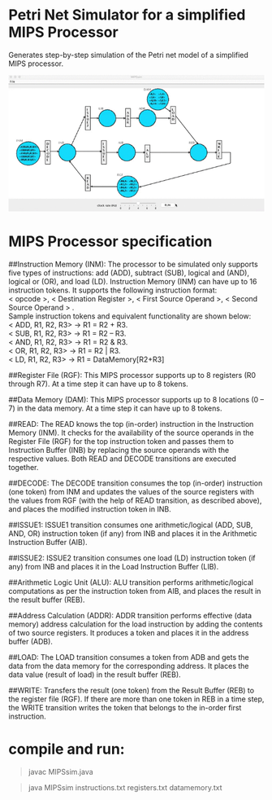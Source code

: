# Petri Net Simulator for a simplified MIPS Processor
Generates step-by-step simulation of the Petri net model of a simplified MIPS processor.


 ![alt tag](images/MIPSsim.gif)
 

# MIPS Processor specification
##Instruction Memory (INM):
The processor to be simulated only supports five types of instructions: 
add (ADD), subtract (SUB), logical and (AND), logical or (OR), and load (LD). Instruction Memory (INM) can have up to 16 instruction tokens. It supports the following instruction format:</br>
 < opcode >, < Destination Register >, < First Source Operand >, < Second Source Operand > .</br>
Sample instruction tokens and equivalent functionality are shown below:</br>
< ADD, R1, R2, R3> -> R1 = R2 + R3.</br>
< SUB, R1, R2, R3> -> R1 = R2 – R3.</br>
< AND, R1, R2, R3> -> R1 = R2 & R3.</br>
< OR, R1, R2, R3> -> R1 = R2 | R3.</br>
< LD, R1, R2, R3> -> R1 = DataMemory[R2+R3]</br>

##Register File (RGF):
This MIPS processor supports up to 8 registers (R0 through R7). At a time step it can have up to 8 tokens.

##Data Memory (DAM):
This MIPS processor supports up to 8 locations (0 – 7) in the data memory. At a time step it can have up to 8 tokens.

##READ:
The READ knows the top (in-order) instruction in the Instruction
Memory (INM). It checks for the availability of the source operands in the Register File (RGF) for the top
instruction token and passes them to Instruction Buffer (INB) by replacing the source operands with the
respective values. Both READ and DECODE transitions are
executed together.

##DECODE:
The DECODE transition consumes the top (in-order) instruction (one token) from INM and updates the
values of the source registers with the values from RGF (with the help of READ transition, as described
above), and places the modified instruction token in INB.

##ISSUE1:
ISSUE1 transition consumes one arithmetic/logical (ADD, SUB, AND, OR) instruction token (if any) from INB and places it in the Arithmetic Instruction Buffer (AIB).

##ISSUE2:
ISSUE2 transition consumes one load (LD) instruction token (if any) from INB and places it in the Load Instruction Buffer (LIB).

##Arithmetic Logic Unit (ALU):
ALU transition performs arithmetic/logical computations as per the instruction token from AIB, and
places the result in the result buffer (REB).

##Address Calculation (ADDR):
ADDR transition performs effective (data memory) address calculation for the load instruction by adding the contents of two source registers. It produces a token and places it in the address buffer (ADB).

##LOAD:
The LOAD transition consumes a token from ADB and gets the data from the data memory for the corresponding address. It places the data value (result of load) in the result buffer (REB).

##WRITE:
Transfers the result (one token) from the Result Buffer (REB) to the register file (RGF). If there are more than one token in REB in a time step, the WRITE transition writes the token that belongs to the in-order
first instruction.

# compile and run:
> javac MIPSsim.java 

> java MIPSsim instructions.txt registers.txt datamemory.txt 
